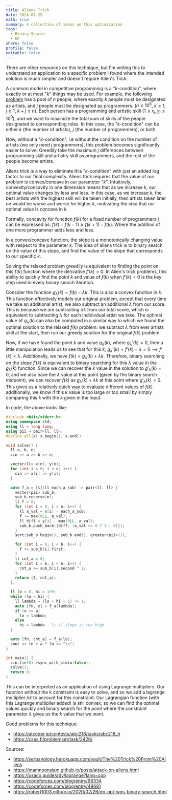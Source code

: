 ```yaml
---
title: Aliens Trick 
date: 2024-01-29
math: true
summary: A collection of ideas on this optimization
tags:
  - Binary Search
  - DP
share: false
profile: false
editable: false
---
```

There are other resources on this technique, but I'm writing this to understand an application to a specific problem I found where the intended solution is much simpler and doesn't require Alien's Trick.

A common model in competitive programming is a "$k$-condition", where exactly or at most "$k$" things may be used. For example, the following [problem](https://cses.fi/problemset/task/2426/) has a pool of $n$ people, where exactly $k$ people must be designated as artists, and $j$ people must be designated as programmers. ($n \leq 10^{5}$, $k \geq 1$, $j \geq 1$, $k + j \leq n$). Each person has a programming and artistic skill ($1 \leq x_{i}, y_{i} \leq 10^{9}$), and we want to maximize the total sum of skills of the people designated to corresponding roles. In this case, the "$k$-condition" can be either $k$ (the number of artists), $j$ (the number of programmers), or both.

Now, without a "$k$-condition". i.e without the condition on the number of artists (we only need $j$ programmers), this problem becomes significantly easier to solve: Greedily take the maximum $j$ differences between programming skill and artistry skill as programmers, and the rest of the people become artists.  

Aliens trick is a way to eliminate this "$k$-condition" with just an added log factor to our final complexity. Aliens trick requires that the value of our problem is convex/concave in our parameter "$k$". Intuitively, convexity/concavity in one dimension means that as we increase $k$, our optimal value changes by less and less. In this case, as we increase $k$, the best artists with the highest skill will be taken initially, then artists taken later on would be worse and worse for higher $k$, motivating the idea that our optimal value is concave in $k$.

Formally, concavity for function $f(k)$ for a fixed number of programmers j can be expressed as:
  $f(k) - f(k - 1) \geq f(k + 1) - f(k)$. Where the addition of one more programmer adds less and less.

In a convex/concave function, the slope is a monotonically changing value with respect to the parameter $k$. The idea of aliens trick is to binary search on the value of this slope, and find the value of the slope that corresponds to our specific $k$. 

Solving the relaxed problem greedily is equivalent to finding the point on this $f(k)$ function where the derivative $f'(k) = 0$. In Alien's trick problems, this ability to quickly find the point $k$ and value of $f(k)$ when $f'(k) = 0$ is the key step used in every binary search iteration.

Consider the function $g_{\lambda}(k) = f(k) - \lambda k$. This is also a convex function in $k$. This function effectively models our original problem, except that every time we take an additional artist, we also subtract an additional $\lambda$ from our score. This is because we are subtracting $\lambda k$ from our total score, which is equivalent to subtracting $\lambda$ for each indidivdual artist we take. The optimal value of $g_{\lambda}(k)$ can also be computed in a similar way to which we found the optimal solution to the relaxed $f(k)$ problem: we subtract $\lambda$ from ever artists skill at the start, then run our greedy solution for the original $f(k)$ problem. 

Now, if we have found the point $k$ and value $g_{\lambda}(k)$, where $g_{\lambda}'(k) = 0$, then a little manipulation leads us to see that for this $k$, $g_{\lambda}'(k) = f'(k) - \lambda = 0 \implies f'(k) = \lambda.$ Additionally, we have $f(k) = g_{\lambda}(k) + \lambda k.$ Therefore, binary searching on the slope $f'(k)$ is equivalent to binary searching for this $\lambda$ value in the $g_{\lambda}(k)$ function. Since we can recover the $k$ value in the solution to $g'_{\lambda}(k) = 0$, and we also have the $\lambda$ value at this point (given by the binary search midpoint), we can recover $f(k)$ as $g_\lambda(k) + \lambda k$ at this point where $g'_{\lambda}(k) = 0.$ This gives us a relatively quick way to evaluate different values of $f(k)$ additionally, we know if this $k$ value is too large or too small by simply comparing this $k$ with the $k$ given in the input.

In code, the above looks like:

```cpp
#include <bits/stdc++.h>
using namespace std;
using ll = long long;
using pii = pair<ll, ll>;
#define all(x) x.begin(), x.end()

void solve() {
  ll a, b, n;
  cin >> a >> b >> n;

  vector<ll> x(n), y(n);
  for (int i = 0; i < n; i++) {
    cin >> x[i] >> y[i];
  }

  auto f_a = [&](ll each_a_sub) -> pair<ll, ll> {
    vector<pii> sub_b;
    sub_b.reserve(n);
    ll f = 0;
    for (int i = 0; i < n; i++) {
      ll a_val = x[i] - each_a_sub;
      f += max(0LL, a_val);
      ll diff = y[i] - max(0LL, a_val);
      sub_b.push_back({diff, (a_val <= 0 ? 1 : 0)});
    }
    sort(sub_b.begin(), sub_b.end(), greater<pii>());

    for (int i = 0; i < b; i++) {
      f += sub_b[i].first;
    }
    ll cnt_a = 0;
    for (int i = b; i < n; i++) {
      cnt_a += sub_b[i].second ^ 1;
    }
    return {f, cnt_a};
  };

  ll lo = 0, hi = 1e9;
  while (lo < hi) {
    ll lambda = (lo + hi + 1) >> 1;
    auto [fn, x] = f_a(lambda);
    if (x >= a)
      lo = lambda;
    else
      hi = lambda - 1; // slope is too high
  }

  auto [fn, cnt_a] = f_a(lo);
  cout << fn + a * lo << "\n";
}

int main() {
  cin.tie(0)->sync_with_stdio(false);
  solve();
  return 0;
}
```

This can be interpreted as an application of using Lagrange multipliers. Our function without the k constraint is easy to solve, and so we add a lagrange multiplier $\lambda k$ to account for this constraint. Our Lagrangian function (with this Lagrange multiplier added) is still convex, so we can find the optimal values quickly and binary search for the point where the constraint parameter $\lambda$ gives us the $k$ value that we want.

Good problems for this technique:  
- https://atcoder.jp/contests/abc218/tasks/abc218_h
- https://cses.fi/problemset/task/2426/ 


Sources:
- https://serbanology.herokuapp.com/vault/The%20Trick%20From%20Aliens
- https://mamnoonsiam.github.io/posts/attack-on-aliens.html
- https://usaco.guide/adv/lagrange?lang=cpp
- https://codeforces.com/blog/entry/98334
- https://codeforces.com/blog/entry/49691
- https://robert1003.github.io/2020/02/26/dp-opt-wqs-binary-search.html